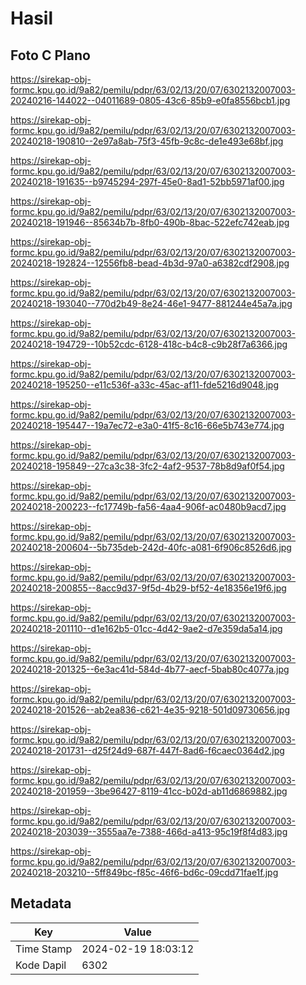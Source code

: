 # Hasil

## Foto C Plano

https://sirekap-obj-formc.kpu.go.id/9a82/pemilu/pdpr/63/02/13/20/07/6302132007003-20240216-144022--04011689-0805-43c6-85b9-e0fa8556bcb1.jpg

https://sirekap-obj-formc.kpu.go.id/9a82/pemilu/pdpr/63/02/13/20/07/6302132007003-20240218-190810--2e97a8ab-75f3-45fb-9c8c-de1e493e68bf.jpg

https://sirekap-obj-formc.kpu.go.id/9a82/pemilu/pdpr/63/02/13/20/07/6302132007003-20240218-191635--b9745294-297f-45e0-8ad1-52bb5971af00.jpg

https://sirekap-obj-formc.kpu.go.id/9a82/pemilu/pdpr/63/02/13/20/07/6302132007003-20240218-191946--85634b7b-8fb0-490b-8bac-522efc742eab.jpg

https://sirekap-obj-formc.kpu.go.id/9a82/pemilu/pdpr/63/02/13/20/07/6302132007003-20240218-192824--12556fb8-bead-4b3d-97a0-a6382cdf2908.jpg

https://sirekap-obj-formc.kpu.go.id/9a82/pemilu/pdpr/63/02/13/20/07/6302132007003-20240218-193040--770d2b49-8e24-46e1-9477-881244e45a7a.jpg

https://sirekap-obj-formc.kpu.go.id/9a82/pemilu/pdpr/63/02/13/20/07/6302132007003-20240218-194729--10b52cdc-6128-418c-b4c8-c9b28f7a6366.jpg

https://sirekap-obj-formc.kpu.go.id/9a82/pemilu/pdpr/63/02/13/20/07/6302132007003-20240218-195250--e11c536f-a33c-45ac-af11-fde5216d9048.jpg

https://sirekap-obj-formc.kpu.go.id/9a82/pemilu/pdpr/63/02/13/20/07/6302132007003-20240218-195447--19a7ec72-e3a0-41f5-8c16-66e5b743e774.jpg

https://sirekap-obj-formc.kpu.go.id/9a82/pemilu/pdpr/63/02/13/20/07/6302132007003-20240218-195849--27ca3c38-3fc2-4af2-9537-78b8d9af0f54.jpg

https://sirekap-obj-formc.kpu.go.id/9a82/pemilu/pdpr/63/02/13/20/07/6302132007003-20240218-200223--fc17749b-fa56-4aa4-906f-ac0480b9acd7.jpg

https://sirekap-obj-formc.kpu.go.id/9a82/pemilu/pdpr/63/02/13/20/07/6302132007003-20240218-200604--5b735deb-242d-40fc-a081-6f906c8526d6.jpg

https://sirekap-obj-formc.kpu.go.id/9a82/pemilu/pdpr/63/02/13/20/07/6302132007003-20240218-200855--8acc9d37-9f5d-4b29-bf52-4e18356e19f6.jpg

https://sirekap-obj-formc.kpu.go.id/9a82/pemilu/pdpr/63/02/13/20/07/6302132007003-20240218-201110--d1e162b5-01cc-4d42-9ae2-d7e359da5a14.jpg

https://sirekap-obj-formc.kpu.go.id/9a82/pemilu/pdpr/63/02/13/20/07/6302132007003-20240218-201325--6e3ac41d-584d-4b77-aecf-5bab80c4077a.jpg

https://sirekap-obj-formc.kpu.go.id/9a82/pemilu/pdpr/63/02/13/20/07/6302132007003-20240218-201526--ab2ea836-c621-4e35-9218-501d09730656.jpg

https://sirekap-obj-formc.kpu.go.id/9a82/pemilu/pdpr/63/02/13/20/07/6302132007003-20240218-201731--d25f24d9-687f-447f-8ad6-f6caec0364d2.jpg

https://sirekap-obj-formc.kpu.go.id/9a82/pemilu/pdpr/63/02/13/20/07/6302132007003-20240218-201959--3be96427-8119-41cc-b02d-ab11d6869882.jpg

https://sirekap-obj-formc.kpu.go.id/9a82/pemilu/pdpr/63/02/13/20/07/6302132007003-20240218-203039--3555aa7e-7388-466d-a413-95c19f8f4d83.jpg

https://sirekap-obj-formc.kpu.go.id/9a82/pemilu/pdpr/63/02/13/20/07/6302132007003-20240218-203210--5ff849bc-f85c-46f6-bd6c-09cdd71fae1f.jpg


## Metadata

| Key        | Value               |
| ---------- | ------------------- |
| Time Stamp | 2024-02-19 18:03:12 |
| Kode Dapil | 6302                |



